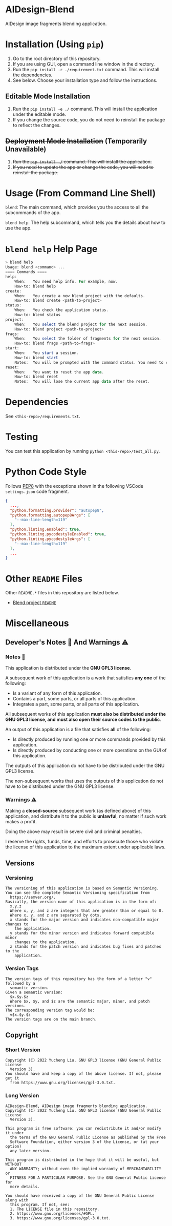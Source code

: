 <!---
Copyright 2022 Yucheng Liu. GNU GPL3 license.
GNU GPL3 license copy: https://www.gnu.org/licenses/gpl-3.0.txt
First added by username: liu-yucheng
Last updated by username: liu-yucheng
--->

# AIDesign-Blend

AIDesign image fragments blending application.

# Installation (Using `pip`)

1. Go to the root directory of this repository.
2. If you are using GUI, open a command line window in the directory.
3. Run the `pip install -r ./requirement.txt` command. This will install the dependencies.
4. See below. Choose your installation type and follow the instructions.

## Editable Mode Installation

1. Run the `pip install -e ./` command. This will install the application under the editable mode.
2. If you change the source code, you do not need to reinstall the package to reflect the changes.

## ~~Deployment Mode Installation~~ (Temporarily Unavailable)

1. ~~Run the `pip install ./` command. This will install the application.~~
2. ~~If you need to update the app or change the code, you will need to reinstall the package.~~

# Usage (From Command Line Shell)

`blend`: The main command, which provides you the access to all the subcommands of the app.

`blend help`: The help subcommand, which tells you the details about how to use the app.

# `blend help` Help Page

```powershell
> blend help
Usage: blend <command> ...
==== Commands ====
help:
    When:   You need help info. For example, now.
    How-to: blend help
create:
    When:   You create a new blend project with the defaults.
    How-to: blend create <path-to-project>
status:
    When:   You check the application status.
    How-to: blend status
project:
    When:   You select the blend project for the next session.
    How-to: blend project <path-to-project>
frags:
    When:   You select the folder of fragments for the next session.
    How-to: blend frags <path-to-frags>
start:
    When:   You start a session.
    How-to: blend start
    Notes:  You will be prompted with the command status. You need to confirm to continue.
reset:
    When:   You want to reset the app data.
    How-to: blend reset
    Notes:  You will lose the current app data after the reset.
```
# Dependencies

See `<this-repo>/requirements.txt`.

# Testing

You can test this application by running `python <this-repo>/test_all.py`.

# Python Code Style

Follows [PEP8](https://peps.python.org/pep-0008/) with the exceptions shown in the following VSCode `settings.json` code fragment.

```json
{
  ...,
  "python.formatting.provider": "autopep8",
  "python.formatting.autopep8Args": [
    "--max-line-length=119"
  ],
  "python.linting.enabled": true,
  "python.linting.pycodestyleEnabled": true,
  "python.linting.pycodestyleArgs": [
    "--max-line-length=119"
  ],
  ...
}
```

# Other `README` Files

Other `README.*` files in this repository are listed below.

- [Blend project `README`](aidesign_blend_default_configs/blend_project/README.md)

# Miscellaneous
## Developer's Notes :memo: And Warnings :warning:
### Notes :memo:

This application is distributed under the **GNU GPL3 license**.

A subsequent work of this application is a work that satisfies **any one** of the following:

- Is a variant of any form of this application.
- Contains a part, some parts, or all parts of this application.
- Integrates a part, some parts, or all parts of this application.

All subsequent works of this application **must also be distributed under the GNU GPL3 license, and must also open their source codes to the public**.

An output of this application is a file that satisfies **all** of the following:

- Is directly produced by running one or more commands provided by this application.
- Is directly produced by conducting one or more operations on the GUI of this application.

The outputs of this application do not have to be distributed under the GNU GPL3 license.

The non-subsequent works that uses the outputs of this application do not have to be distributed under the GNU GPL3 license.

### Warnings :warning:

Making a **closed-source** subsequent work (as defined above) of this application, and distribute it to the public is **unlawful**, no matter if such work makes a profit.

Doing the above may result in severe civil and criminal penalties.

I reserve the rights, funds, time, and efforts to prosecute those who violate the license of this application to the maximum extent under applicable laws.

## Versions
### Versioning

```text
The versioning of this application is based on Semantic Versioning.
You can see the complete Semantic Versioning specification from
  https://semver.org/.
Basically, the version name of this application is in the form of:
  x.y.z
  Where x, y, and z are integers that are greater than or equal to 0.
  Where x, y, and z are separated by dots.
  x stands for the major version and indicates non-compatible major changes to
    the application.
  y stands for the minor version and indicates forward compatible minor
    changes to the application.
  z stands for the patch version and indicates bug fixes and patches to the
    application.
```

### Version Tags

```text
The version tags of this repository has the form of a letter "v" followed by a
  semantic version.
Given a semantic version:
  $x.$y.$z
  Where $x, $y, and $z are the semantic major, minor, and patch versions.
The corresponding version tag would be:
  v$x.$y.$z
The version tags are on the main branch.
```

## Copyright
### Short Version

```text
Copyright (C) 2022 Yucheng Liu. GNU GPL3 license (GNU General Public License
  Version 3).
You should have and keep a copy of the above license. If not, please get it
  from https://www.gnu.org/licenses/gpl-3.0.txt.
```

### Long Version

```text
AIDesign-Blend, AIDesign image fragments blending application.
Copyright (C) 2022 Yucheng Liu. GNU GPL3 license (GNU General Public License
  Version 3).

This program is free software: you can redistribute it and/or modify it under
  the terms of the GNU General Public License as published by the Free
  Software Foundation, either version 3 of the License, or (at your option)
  any later version.

This program is distributed in the hope that it will be useful, but WITHOUT
  ANY WARRANTY; without even the implied warranty of MERCHANTABILITY or
  FITNESS FOR A PARTICULAR PURPOSE. See the GNU General Public License for
  more details.

You should have received a copy of the GNU General Public License along with
  this program. If not, see:
  1. The LICENSE file in this repository.
  2. https://www.gnu.org/licenses/#GPL.
  3. https://www.gnu.org/licenses/gpl-3.0.txt.
```
